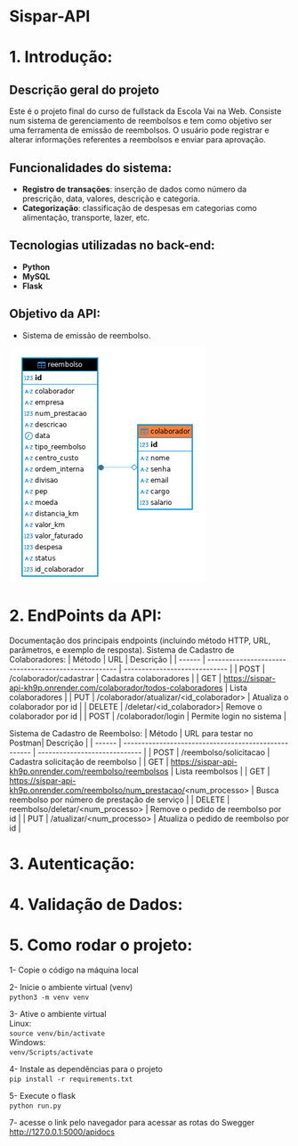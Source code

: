 # Sispar-API

# 1. Introdução:

## Descrição geral do projeto

Este é o projeto final do curso de fullstack da Escola Vai na Web. Consiste num sistema de gerenciamento de reembolsos e tem como objetivo ser uma ferramenta de emissão de reembolsos. O usuário pode registrar e alterar informações referentes a reembolsos e enviar para aprovação.

## Funcionalidades do sistema:

- **Registro de transações**: inserção de dados como número da prescrição, data, valores, descrição e categoria.
- **Categorização**: classificação de despesas em categorias como alimentação, transporte, lazer, etc.

## Tecnologias utilizadas no back-end:

- **Python**
- **MySQL**
- **Flask**

## Objetivo da API:

- Sistema de emissão de reembolso.

![Diagrama da Estrutura dos Dados](src/docs/imagens/diagrama.png)

# 2. EndPoints da API:

Documentação dos principais endpoints (incluindo método HTTP, URL, parâmetros, e exemplo de resposta).
Sistema de Cadastro de Colaboradores:
| Método | URL | Descrição |
| ------ | ---------------------------------------------------- | ----------------------------- |
| POST | /colaborador/cadastrar | Cadastra colaboradores |
| GET | https://sispar-api-kh9p.onrender.com/colaborador/todos-colaboradores | Lista colaboradores |
| PUT | /colaborador/atualizar/<id_colaborador> | Atualiza o colaborador por id |
| DELETE | /deletar/<id_colaborador>| Remove o colaborador por id |
| POST | /colaborador/login | Permite login no sistema |

Sistema de Cadastro de Reembolso:
| Método | URL para testar no Postman| Descrição |
| ------ | ---------------------------------------------------- | ----------------------------- |
| POST | /reembolso/solicitacao | Cadastra solicitação de reembolso |
| GET | https://sispar-api-kh9p.onrender.com/reembolso/reembolsos | Lista reembolsos |
| GET | https://sispar-api-kh9p.onrender.com/reembolso/num_prestacao/<num_processo> | Busca reembolso por número de prestação de serviço |
| DELETE | reembolso/deletar/<num_processo> | Remove o pedido de reembolso por id |
| PUT | /atualizar/<num_processo> | Atualiza o pedido de reembolso por id |

# 3. Autenticação:

# 4. Validação de Dados:

# 5. Como rodar o projeto:

1- Copie o código na máquina local

2- Inicie o ambiente virtual (venv)\
`python3 -m venv venv`

3- Ative o ambiente virtual\
Linux:\
`source venv/bin/activate`\
Windows:\
`venv/Scripts/activate`

4- Instale as dependências para o projeto\
`pip install -r requirements.txt`

5- Execute o flask\
`python run.py`

7- acesse o link pelo navegador para acessar as rotas do Swegger\
http://127.0.0.1:5000/apidocs

